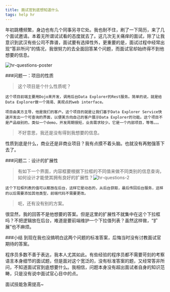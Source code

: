 ```yaml
---
title: 面试官到底想知道什么
tags: help hr
---
```

年初跳槽频繁，身边也有几个同事另寻它处。我也耐不住，刷了一下简历，来了几个面试邀请。本着无所谓试试看的态度就去了。这几次无关痛痒的面试，除了让我意识到武汉有些公司不靠谱，面试要有选择性外，更重要的是，面试过程中经常出现“答非所问”的情况，我很努力的去全面回答某个问题，而面试官却始终得不到他想要的信息。

![hr-questions-poster](http://webahead.oss-cn-qingdao.aliyuncs.com/images/poster/hr-questions.gif)

###问题一：项目的性质

>这个项目是个什么性质呢？

`这个项目前端主要用Dojo来开发，调用后台Data Explorer的Rest服务。简单的说，就是给Data Explorer做一个简易、美观点的web interface。`

`项目由美方主导，他是我们的客户。这个项目的就是让我们基于Data Explorer Service快速开发出一个可查询的界面，以便美方向自己的客户展示Data Explorer的功能。这个项目不是产品级别的，类似一个demo，开发周期很短，业务需求较少。它是一个内部项目，等等。。。`

>不好意思，我还是没有得到我想要的信息。

性质到底是什么，商业还是非商业项目？我有点摸不着头脑。也就没有再勉强答下去了。

###问题二：设计的扩展性

>有如下一个界面，内容框要根据下拉框的不同值来做不同类别的信息查询，如何设计才能使其拥有良好的扩展性？![hr-questions-2](http://webahead.oss-cn-qingdao.aliyuncs.com/images/res/hr-questions-2.png)

`这个下拉框列表的值可以都放在后台，这样它是动态的，从后台获取，最后传回后台服务，这样的以后需要添加其他类型，前端代码不需要更改。`

>呃，还有没有别的方案。

很显然，我的回答不是他想要的答案。但是这里的扩展性不就集中在这个下拉框吗？不把逻辑放在后台，难道是要前端维护一个下拉值列表？虽然这样做，“扩展”也不麻烦。

###小结
到现在我也没搞明白这两个问题的标准答案，后悔当时没有讨教面试官期待的答案。

程序员多数不善于表达，我本人尤其如此。有些经验的程序员都不需要苛刻的考察语言本身细节的面试题，但是面对这个宽泛的，没有标准答案的题，又经常答非所问，不知道面试官到底想要什么。我相信，问题本身没有超出面试者自身的知识范畴，只是没有说中面试官心目中的点。

面试技能急需提高~
